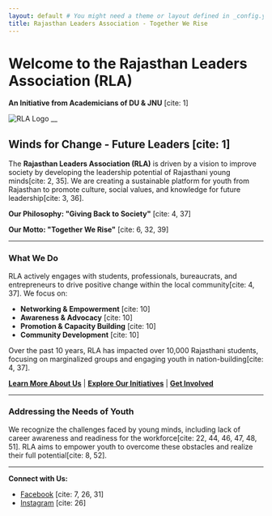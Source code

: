 ```yaml
---
layout: default # You might need a theme or layout defined in _config.yml
title: Rajasthan Leaders Association - Together We Rise
---
```


# Welcome to the Rajasthan Leaders Association (RLA)

**An Initiative from Academicians of DU & JNU** [cite: 1]

![RLA Logo](assets/images/logo.png)  __

## Winds for Change - Future Leaders [cite: 1]

The **Rajasthan Leaders Association (RLA)** is driven by a vision to improve society by developing the leadership potential of Rajasthani young minds[cite: 2, 35]. We are creating a sustainable platform for youth from Rajasthan to promote culture, social values, and knowledge for future leadership[cite: 3, 36].

**Our Philosophy: "Giving Back to Society"** [cite: 4, 37]

**Our Motto: "Together We Rise"** [cite: 6, 32, 39]

---

### What We Do

RLA actively engages with students, professionals, bureaucrats, and entrepreneurs to drive positive change within the local community[cite: 4, 37]. We focus on:

* **Networking & Empowerment** [cite: 10]
* **Awareness & Advocacy** [cite: 10]
* **Promotion & Capacity Building** [cite: 10]
* **Community Development** [cite: 10]

Over the past 10 years, RLA has impacted over 10,000 Rajasthani students, focusing on marginalized groups and engaging youth in nation-building[cite: 4, 37].

[**Learn More About Us**](./about.md) | [**Explore Our Initiatives**](./initiatives.md) | [**Get Involved**](./get-involved.md)

---

### Addressing the Needs of Youth

We recognize the challenges faced by young minds, including lack of career awareness and readiness for the workforce[cite: 22, 44, 46, 47, 48, 51]. RLA aims to empower youth to overcome these obstacles and realize their full potential[cite: 8, 52].

---

**Connect with Us:**

* [Facebook](https://www.facebook.com/rlaindia) [cite: 7, 26, 31]
* [Instagram](https://www.instagram.com/rla.india) [cite: 26]
